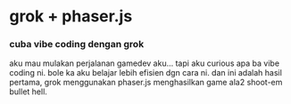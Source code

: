 # grok + phaser.js

### cuba vibe coding dengan grok

aku mau mulakan perjalanan gamedev aku... tapi aku curious apa ba vibe coding ni. bole ka aku belajar lebih efisien dgn cara ni. dan ini adalah hasil pertama, grok menggunakan phaser.js menghasilkan game ala2 shoot-em bullet hell.
